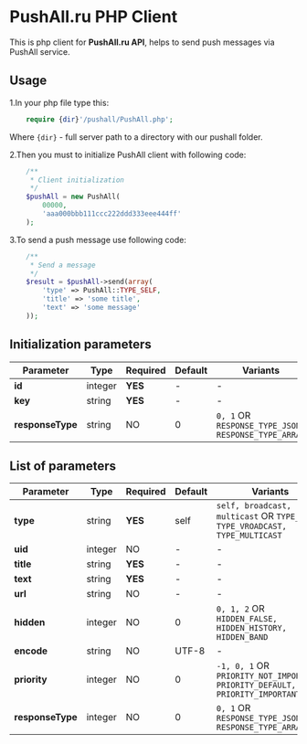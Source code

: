 # PushAll.ru PHP Client
This is php client for **PushAll.ru API**, helps to send push messages via PushAll service.
## Usage
1.In your php file type this: 
```php
    require {dir}'/pushall/PushAll.php';
```
Where `{dir}` - full server path to a directory with our pushall folder.

2.Then you must to initialize PushAll client with following code:
```php
    /**
     * Client initialization
     */
    $pushAll = new PushAll(
        00000, 
        'aaa000bbb111ccc222ddd333eee444ff'
    );
```

3.To send a push message use following code:
```php
    /**
     * Send a message
     */
    $result = $pushAll->send(array(
        'type' => PushAll::TYPE_SELF,
        'title' => 'some title',
        'text' => 'some message'
    ));
```
## Initialization parameters
Parameter | Type | Required | Default | Variants
--------- | ---- | -------- | ------- | --------
**id** | integer | **YES** | - | -
**key** | string | **YES** | - | -
**responseType** | string | NO | 0 | `0, 1` OR `RESPONSE_TYPE_JSON, RESPONSE_TYPE_ARRAY`

## List of parameters
Parameter | Type | Required | Default | Variants
--------- | ---- | -------- | ------- | --------
**type** | string | **YES** | self | `self, broadcast, multicast` OR `TYPE_SELF, TYPE_VROADCAST, TYPE_MULTICAST`
**uid** | integer | NO | - | -
**title** | string | **YES** | - | -
**text** | string | **YES** | - | -
**url** | string | NO | - | - 
**hidden** | integer | NO | 0 | `0, 1, 2` OR `HIDDEN_FALSE, HIDDEN_HISTORY, HIDDEN_BAND`
**encode** | string | NO | UTF-8 | -
**priority** | integer | NO | 0 | `-1, 0, 1` OR `PRIORITY_NOT_IMPORTANT, PRIORITY_DEFAULT, PRIORITY_IMPORTANT`
**responseType** | integer | NO | 0 | `0, 1` OR `RESPONSE_TYPE_JSON, RESPONSE_TYPE_ARRAY`
